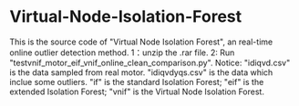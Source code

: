 # Virtual-Node-Isolation-Forest
This is the source code of "Virtual Node Isolation Forest", an real-time online outlier detection method.
1：unzip the .rar file.
2: Run "testvnif_motor_eif_vnif_online_clean_comparison.py".
Notice: "idiqvd.csv" is the data sampled from real motor. "idiqvdyqs.csv" is the data which inclue some outliers. "if" is the standard Isolation Forest; "eif" is the extended Isolation Forest; "vnif" is the Virtual Node Isolation Forest.
